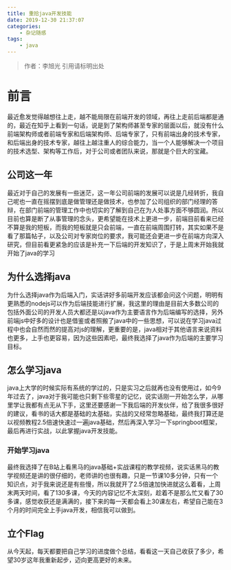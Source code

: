 ```yaml
---
title: 重拾java开发技能
date: 2019-12-30 21:37:07
categories: 
	- 杂记随感
tags: 
	- java
---
```

> 作者：李旭光
> 引用请标明出处


# 前言

最近愈发觉得越想往上走，越不能局限在前端开发的领域，再往上走前后端都是通的，最近在知乎上看到一句话，说是到了架构师甚至专家的层面以后，就没有什么前端架构师或者前端专家和后端架构师、后端专家了，只有前端出身的技术专家，和后端出身的技术专家，越往上越注重人的综合能力，当一个人能够解决一个项目的技术选型、架构等工作后，对于公司或者团队来说，那就是个巨大的宝藏。
<!-- more -->

## 公司这一年
最近对于自己的发展有一些迷茫，这一年公司前端的发展可以说是几经转折，我自己呢也一直在摇摆到底是做管理还是做技术，也参加了公司组织的部门经理的答辩，在部门前端的管理工作中也切实的了解到自己在为人处事方面不够圆润。所以目前也算是断了从事管理的念头，更希望能在技术上更进一步，前端目前看来已经不算是我的短板，而我的短板就是只会前端，一直在前端周围打转，其实如果不是看了那篇帖子，以及公司对专家岗位的要求，我可能还会更进一步在前端方向深入研究，但目前看更紧急的应该是补充一下后端的开发知识了，于是上周末开始我就开始了java的学习

## 为什么选择java
为什么选择java作为后端入门，实话讲好多前端开发应该都会问这个问题，明明有更熟悉的nodejs可以作为后端技能进行扩展，我这里的理由是目前大多数公司的包括外面公司的开发人员大都还是以java作为主要语言作为后端编写的选择，另外前端js中好多的设计也是借鉴或者照搬了java中的一些思想，可以说在学习java过程中也会自然而然的提高对js的理解，更重要的是，java相对于其他语言来说资料也更多，上手也更容易，因为这些因素吧，最终我选择了java作为后端的主要学习目标。

## 怎么学习java
java上大学的时候实际有系统的学过的，只是实习之后就再也没有使用过，如今9年过去了，java对于我可能也只剩下些零星的记忆，说实话刚一开始怎么学，从哪里学让我都有点无从下手，这里还要感谢一下我后端的开发伙伴，给了我很多很好的建议，看书的话大都是基础的太基础，实战的又经常忽略基础，最终我打算还是以视频教程2.5倍速快速过一遍java基础，然后再深入学习一下springboot框架，最后再进行实战，以此掌握java开发技能。

### 开始学习java
最终我选择了在B站上看黑马的java基础+实战课程的教学视频，说实话黑马的教学视频还是讲的很仔细的，老师讲的也很有趣，只是一节课10多分钟，只有一个知识点，对于我来说还是有些慢，所以我就开了2.5倍速加快进就这么着看，上周末两天时间，看了130多课，今天的内容记忆不太深刻，趁着不是那么忙又看了30多课，感觉收获还是满满的，接下来的每一天都会看上30课左右，希望自己能在3个月的时间完全上手java开发，相信我可以做到。

## 立个Flag
从今天起，每天都要把自己学习的进度做个总结，看看这一天自己收获了多少，希望30岁这年我重新起步，迈向更高更好的未来。